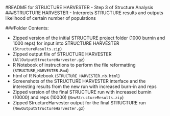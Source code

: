 #README for STRUCTURE HARVESTER - Step 3 of Structure Analysis
###STRUCTURE HARVESTER - Interprets STRUCTURE results and outputs likelihood of certain number of populations

###Folder Contents:
* Zipped version of the initial STRUCTURE project folder (1000 burnin and 1000 reps) for input into STRUCTURE HARVESTER (`StructureResults.zip`)
* Zipped output file of STRUCTURE HARVESTER (`AllOutputStructureHarvester.gz`)
* R Notebook of instructions to perform the file reformatting (`STRUCTURE_HARVESTER.Rmd`)
* html of R Notebook (`STRUCTURE_HARVESTER.nb.html`)
* Screenshots of the STRUCTURE HARVESTER interface and the interesting results from the new run with increased burn-in and reps
* Zipped version of the final STRUCTURE run with increased burnin (10000) and reps (10000) (`NewStructureResults.zip`)
* Zipped StructureHarvester output for the final STRUCTURE run (`NewOutputStructureHarvester.gz`)
